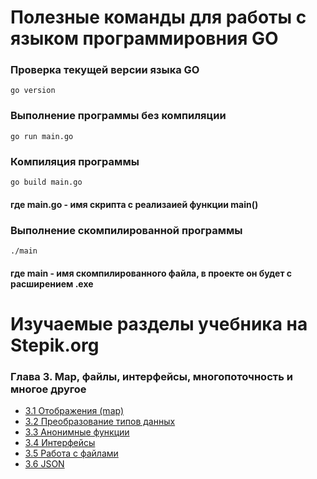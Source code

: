 # Полезные команды для работы с языком программировния GO

### Проверка текущей версии языка GO
```
go version
```

### Выполнение программы без компиляции
```
go run main.go
```
### Компиляция программы
```
go build main.go
```
#### где main.go - имя скрипта с реализаией функции main()

### Выполнение скомпилированной программы
```
./main
```
#### где main - имя скомпилированного файла, в проекте он будет с расширением .exe


# Изучаемые разделы учебника на Stepik.org

### Глава 3. Map, файлы, интерфейсы, многопоточность и многое другое
* [3.1 Отображения (map)](https://stepik.org/lesson/345543/step/1?unit=329288)
* [3.2 Преобразование типов данных](https://stepik.org/lesson/348563/step/1?unit=332364)
* [3.3 Анонимные функции](https://stepik.org/lesson/349644/step/1?unit=333499)
* [3.4 Интерфейсы](https://stepik.org/lesson/350788/step/1?unit=334666)
* [3.5 Работа с файлами](https://stepik.org/lesson/351892/step/1?unit=335849)
* [3.6 JSON](https://stepik.org/lesson/353243/step/1?unit=337227)
